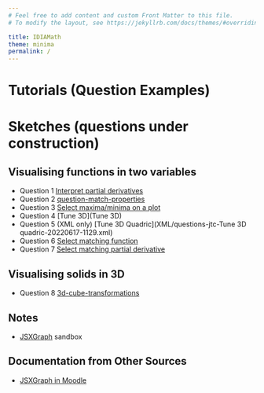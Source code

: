 ```yaml
---
# Feel free to add content and custom Front Matter to this file.
# To modify the layout, see https://jekyllrb.com/docs/themes/#overriding-theme-defaults

title: IDIAMath
theme: minima
permalink: /
---
```


# Tutorials (Question Examples)

# Sketches (questions under construction)

## Visualising functions in two variables

+ Question 1 [Interpret partial derivatives](question/partial-derivative.md)
+ Question 2 [question-match-properties](question/match-properties.md)
+ Question 3 [Select maxima/minima on a plot](question/select-extremal.md)
+ Question 4 [Tune 3D](Tune 3D)
+ Question 5 (XML only) [Tune 3D Quadric](XML/questions-jtc-Tune 3D quadric-20220617-1129.xml)
+ Question 6 [Select matching function](question/select-matching-function.md)
+ Question 7 [Select matching partial derivative](question/select-matching-partial-derivative.md)

## Visualising solids in 3D

+ Question 8 [3d-cube-transformations](question/3d-cube-transformations.md)



## Notes

+ [JSXGraph](JSXGraph) sandbox

## Documentation from Other Sources

+ [JSXGraph in Moodle](https://moodle.oulu.fi/question/type/stack/doc/doc.php/Authoring/JSXGraph.md)
